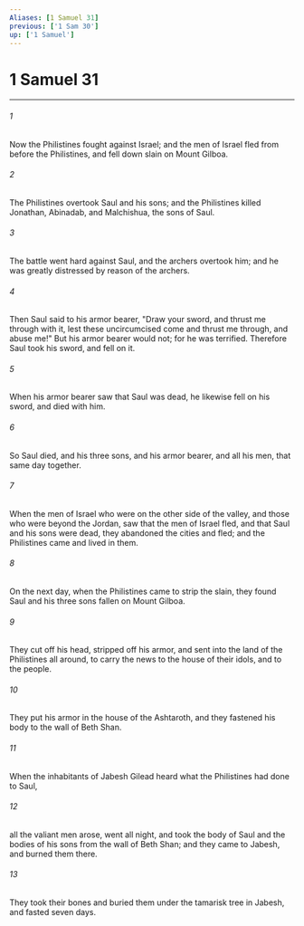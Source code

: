 ```yaml
---
Aliases: [1 Samuel 31]
previous: ['1 Sam 30']
up: ['1 Samuel']
---
```

# 1 Samuel 31
***





###### 1 

Now the Philistines fought against Israel; and the men of Israel fled from before the Philistines, and fell down slain on Mount Gilboa. 



###### 2 

The Philistines overtook Saul and his sons; and the Philistines killed Jonathan, Abinadab, and Malchishua, the sons of Saul. 



###### 3 

The battle went hard against Saul, and the archers overtook him; and he was greatly distressed by reason of the archers. 



###### 4 

Then Saul said to his armor bearer, "Draw your sword, and thrust me through with it, lest these uncircumcised come and thrust me through, and abuse me!" But his armor bearer would not; for he was terrified. Therefore Saul took his sword, and fell on it. 



###### 5 

When his armor bearer saw that Saul was dead, he likewise fell on his sword, and died with him. 



###### 6 

So Saul died, and his three sons, and his armor bearer, and all his men, that same day together. 



###### 7 

When the men of Israel who were on the other side of the valley, and those who were beyond the Jordan, saw that the men of Israel fled, and that Saul and his sons were dead, they abandoned the cities and fled; and the Philistines came and lived in them. 



###### 8 

On the next day, when the Philistines came to strip the slain, they found Saul and his three sons fallen on Mount Gilboa. 



###### 9 

They cut off his head, stripped off his armor, and sent into the land of the Philistines all around, to carry the news to the house of their idols, and to the people. 



###### 10 

They put his armor in the house of the Ashtaroth, and they fastened his body to the wall of Beth Shan. 



###### 11 

When the inhabitants of Jabesh Gilead heard what the Philistines had done to Saul, 



###### 12 

all the valiant men arose, went all night, and took the body of Saul and the bodies of his sons from the wall of Beth Shan; and they came to Jabesh, and burned them there. 



###### 13 

They took their bones and buried them under the tamarisk tree in Jabesh, and fasted seven days.
